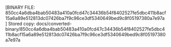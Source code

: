 [BINARY FILE: 850cc4a6dba4bab50483a410a0fcd47c34436b54f8402527fe5dbc411b8acf15a6a89e512813dc07426ba7f9c96ce3df5340649bed9c8f05197380a7e97a]
Stored copy: docs/converted-binary/850cc4a6dba4bab50483a410a0fcd47c34436b54f8402527fe5dbc411b8acf15a6a89e512813dc07426ba7f9c96ce3df5340649bed9c8f05197380a7e97a
